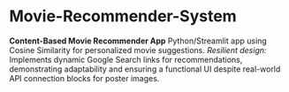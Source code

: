 # Movie-Recommender-System
**Content-Based Movie Recommender App**  Python/Streamlit app using Cosine Similarity for personalized movie suggestions.   *Resilient design:* Implements dynamic Google Search links for recommendations, demonstrating adaptability and ensuring a functional UI despite real-world API connection blocks for poster images.
